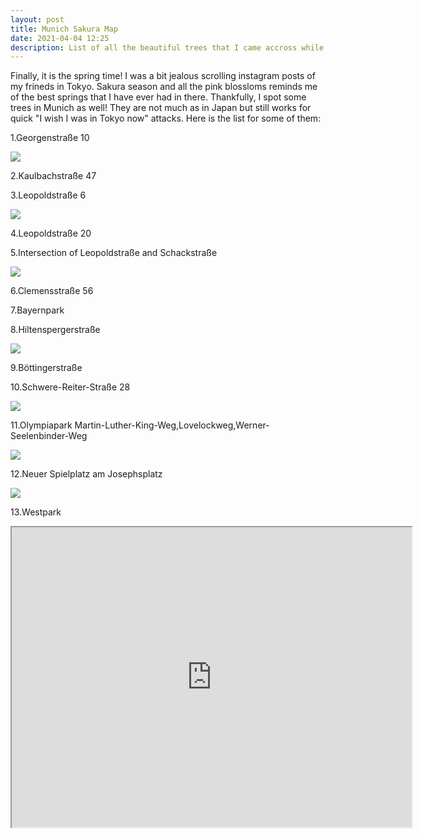 ```yaml
---
layout: post
title: Munich Sakura Map 
date: 2021-04-04 12:25
description: List of all the beautiful trees that I came accross while strolling in Munich 
---
```


Finally, it is the spring time! I was a bit jealous scrolling instagram posts of my frineds in Tokyo. Sakura season and all the pink blossloms reminds me of the best springs that I have ever had in there. Thankfully, I spot some trees in Munich as well! They are not much as in Japan but still works for quick "I wish I was in Tokyo now" attacks. Here is the list for some of them:

1.Georgenstraße 10

<div class="row mt-3">
    <div class="col-sm mt-3 mt-md-0">
        <img class="img-fluid rounded z-depth-1" src="{{ site.baseurl }}/assets/img/sakura_imgs/Georgen.png">
    </div>
</div>


2.Kaulbachstraße 47


3.Leopoldstraße 6

<div class="row mt-3">
    <div class="col-sm mt-3 mt-md-0">
        <img class="img-fluid rounded z-depth-1" src="{{ site.baseurl }}/assets/img/sakura_imgs/Leo.png">
    </div>
</div>


4.Leopoldstraße 20


5.Intersection of Leopoldstraße and Schackstraße


<div class="row mt-3">
    <div class="col-sm mt-3 mt-md-0">
        <img class="img-fluid rounded z-depth-1" src="{{ site.baseurl }}/assets/img/sakura_imgs/Leo2.png">
    </div>
</div>


6.Clemensstraße 56


7.Bayernpark


8.Hiltenspergerstraße


<div class="row mt-3">
    <div class="col-sm mt-3 mt-md-0">
        <img class="img-fluid rounded z-depth-1" src="{{ site.baseurl }}/assets/img/sakura_imgs/Hilten.png">
    </div>
</div>


9.Böttingerstraße


10.Schwere-Reiter-Straße 28

<div class="row mt-3">
    <div class="col-sm mt-3 mt-md-0">
        <img class="img-fluid rounded z-depth-1" src="{{ site.baseurl }}/assets/img/sakura_imgs/Schwere.png">
    </div>
</div>


11.Olympiapark Martin-Luther-King-Weg,Lovelockweg,Werner-Seelenbinder-Weg


<div class="row mt-3">
    <div class="col-sm mt-3 mt-md-0">
        <img class="img-fluid rounded z-depth-1" src="{{ site.baseurl }}/assets/img/sakura_imgs/Olympia.png">
    </div>
</div>


12.Neuer Spielplatz am Josephsplatz

<div class="row mt-3">
    <div class="col-sm mt-3 mt-md-0">
        <img class="img-fluid rounded z-depth-1" src="{{ site.baseurl }}/assets/img/sakura_imgs/joseph.png">
    </div>
</div>



13.Westpark



<iframe src="https://www.google.com/maps/d/embed?mid=1C0CZ0cz_Vk_WXgzld0x8DvM7do-Xomfm" width="640" height="480"></iframe>